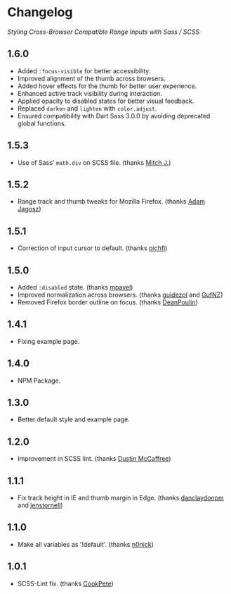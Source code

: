 # Changelog
_Styling Cross-Browser Compatible Range Inputs with Sass / SCSS_

## 1.6.0
- Added `:focus-visible` for better accessibility.
- Improved alignment of the thumb across browsers.
- Added hover effects for the thumb for better user experience.
- Enhanced active track visibility during interaction.
- Applied opacity to disabled states for better visual feedback.
- Replaced `darken` and `lighten` with `color.adjust`.
- Ensured compatibility with Dart Sass 3.0.0 by avoiding deprecated global functions.

## 1.5.3
- Use of Sass' `math.div` on SCSS file. (thanks [Mitch J.](https://github.com/toBeOfUse))

## 1.5.2
- Range track and thumb tweaks for Mozilla Firefox. (thanks [Adam Jagosz](https://github.com/hyvyys))

## 1.5.1
- Correction of input cursor to default. (thanks [pichfl](https://github.com/pichfl))

## 1.5.0
- Added `:disabled` state. (thanks [mpavel](https://github.com/mpavel))
- Improved normalization across browsers. (thanks [guidezpl](https://github.com/guidezpl) and [GufNZ](https://github.com/GufNZ))
- Removed Firefox border outline on focus. (thanks [DeanPoulin](https://github.com/DeanPoulin))

## 1.4.1
- Fixing example page.

## 1.4.0
- NPM Package.

## 1.3.0
- Better default style and example page.

## 1.2.0
- Improvement in SCSS lint. (thanks [Dustin McCaffree](https://github.com/dMcCaffree))

## 1.1.1
- Fix track height in IE and thumb margin in Edge. (thanks [danclaydonpm](https://github.com/danclaydonpm) and [jenstornell](https://github.com/jenstornell))

## 1.1.0
- Make all variables as '!default'. (thanks [n0nick](https://github.com/n0nick))

## 1.0.1
- SCSS-Lint fix. (thanks [CookPete](https://github.com/CookPete))
